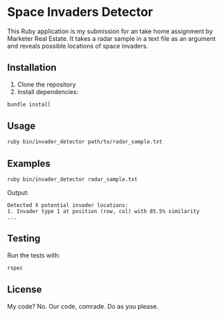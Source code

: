 # Space Invaders Detector

This Ruby application is my submission for an take home assignment by Marketer Real Estate.
It takes a radar sample in a text file as an argument and reveals possible locations of space invaders.


## Installation

1. Clone the repository
2. Install dependencies:

```bash
bundle install
```

## Usage

```bash
ruby bin/invader_detector path/to/radar_sample.txt
```

## Examples

```bash
ruby bin/invader_detector radar_sample.txt
```

Output:
```
Detected X potential invader locations:
1. Invader type 1 at position (row, col) with 85.5% similarity
...
```

## Testing

Run the tests with:

```bash
rspec
```

## License

My code? No. Our code, comrade. Do as you please.